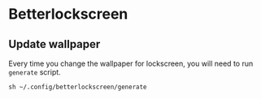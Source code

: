 # Betterlockscreen

## Update wallpaper

Every time you change the wallpaper for lockscreen, you will need to run `generate` script.

```shell
sh ~/.config/betterlockscreen/generate
```


